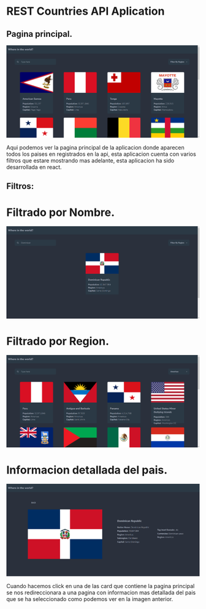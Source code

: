 # REST Countries API Aplication


## Pagina principal.
![](./MySol/visiblePage.png)

Aqui podemos ver la pagina principal de la aplicacion donde aparecen todos los paises en registrados en la api, esta aplicacion cuenta con varios filtros que estare mostrando mas adelante, esta aplicacion ha sido desarrollada en react.

## Filtros:

# Filtrado por Nombre.
![](./MySol/filterByName.png)

# Filtrado por Region.
![](./MySol/filterByRegion.png)

# Informacion detallada del pais.
![](./MySol/flagInformation.png)

Cuando hacemos click en una de las card que contiene la pagina principal se nos redireccionara a una pagina con informacion mas detallada del pais que se ha seleccionado como podemos ver en la imagen anterior.
